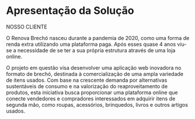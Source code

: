 # Apresentação da Solução

NOSSO CLIENTE

O Renova Brechó nasceu durante a pandemia de 2020, como uma forma de renda extra utilizando uma plataforma paga. Após esses quase 4 anos viu-se a necessidade de se ter a sua própria estrutura através de uma loja online.

O projeto em questão visa desenvolver uma aplicação web inovadora no formato de brechó, destinada à comercialização de uma ampla variedade de itens usados. Com base na crescente demanda por alternativas sustentáveis ​​de consumo e na valorização do reaproveitamento de produtos, esta iniciativa busca proporcionar uma plataforma online que conecte vendedores e compradores interessados em adquirir itens de segunda mão, como roupas, acessórios, brinquedos, livros e outros artigos usados.

